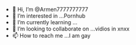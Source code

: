 - 👋 Hi, I’m @Armen7777777777
- 👀 I’m interested in ...Pornhub
- 🌱 I’m currently learning ...
- 💞️ I’m looking to collaborate on ...vidios in xnxx
- 📫 How to reach me ...I am gay

<!---
Armen7777777777/Armen7777777777 is a ✨ special ✨ repository because its `README.md` (this file) appears on your GitHub profile.
You can click the Preview link to take a look at your changes.
--->
